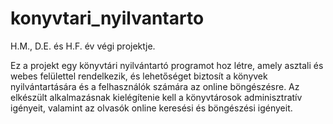 # konyvtari_nyilvantarto
H.M., D.E. és H.F. év végi projektje.

Ez a projekt egy könyvtári nyilvántartó programot hoz létre, amely asztali és webes felülettel rendelkezik, és lehetőséget biztosít a könyvek nyilvántartására és a felhasználók számára az online böngészésre. Az elkészült alkalmazásnak kielégítenie kell a könyvtárosok adminisztratív igényeit, valamint az olvasók online keresési és böngészési igényeit.
